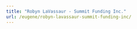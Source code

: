 ```yaml
---
title: "Robyn LaVassaur - Summit Funding Inc."
url: /eugene/robyn-lavassaur-summit-funding-inc/
---
```

